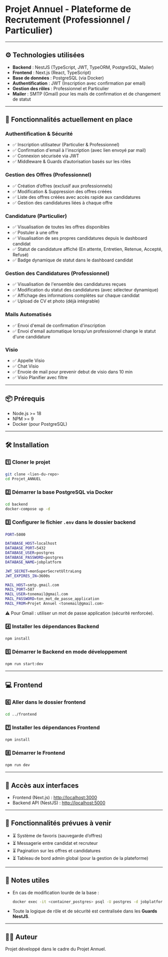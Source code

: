 # Projet Annuel - Plateforme de Recrutement (Professionnel / Particulier)

---

## ⚙️ Technologies utilisées

* **Backend** : NestJS (TypeScript, JWT, TypeORM, PostgreSQL, Mailer)
* **Frontend** : Next.js (React, TypeScript)
* **Base de données** : PostgreSQL (via Docker)
* **Authentification** : JWT (Inscription avec confirmation par email)
* **Gestion des rôles** : Professionnel et Particulier
* **Mailer** : SMTP (Gmail) pour les mails de confirmation et de changement de statut

---

## 🚀 Fonctionnalités actuellement en place

### Authentification & Sécurité

* ✅ Inscription utilisateur (Particulier & Professionnel)
* ✅ Confirmation d'email à l'inscription (avec lien envoyé par mail)
* ✅ Connexion sécurisée via JWT
* ✅ Middleware & Guards d’autorisation basés sur les rôles

### Gestion des Offres (Professionnel)

* ✅ Création d’offres (exclusif aux professionnels)
* ✅ Modification & Suppression des offres créées
* ✅ Liste des offres créées avec accès rapide aux candidatures
* ✅ Gestion des candidatures liées à chaque offre

### Candidature (Particulier)

* ✅ Visualisation de toutes les offres disponibles
* ✅ Postuler à une offre
* ✅ Visualisation de ses propres candidatures depuis le dashboard candidat
* ✅ Statut de candidature affiché (En attente, Entretien, Retenue, Accepté, Refusé)
* ✅ Badge dynamique de statut dans le dashboard candidat

### Gestion des Candidatures (Professionnel)

* ✅ Visualisation de l'ensemble des candidatures reçues
* ✅ Modification du statut des candidatures (avec sélecteur dynamique)
* ✅ Affichage des informations complètes sur chaque candidat
* ✅ Upload de CV et photo (déjà intégrable)

### Mails Automatisés

* ✅ Envoi d'email de confirmation d'inscription
* ✅ Envoi d'email automatique lorsqu’un professionnel change le statut d'une candidature


### Visio 
* ✅ Appelle Visio 
* ✅ Chat Visio 
* ✅ Envoie de mail pour prevenir debut de visio dans 10 min
* ✅ Visio Planifier avec filtre 

 



---

## 📦 Prérequis

* Node.js >= 18
* NPM >= 9
* Docker (pour PostgreSQL)

---

## 🛠 Installation

### 1️⃣ Cloner le projet

```bash
git clone <lien-du-repo>
cd Projet_ANNUEL
```

### 2️⃣ Démarrer la base PostgreSQL via Docker

```bash
cd backend
docker-compose up -d
```

### 3️⃣ Configurer le fichier `.env` dans le dossier backend

```bash
PORT=5000

DATABASE_HOST=localhost
DATABASE_PORT=5432
DATABASE_USER=postgres
DATABASE_PASSWORD=postgres
DATABASE_NAME=jobplatform

JWT_SECRET=monSuperSecretUltraLong
JWT_EXPIRES_IN=3600s

MAIL_HOST=smtp.gmail.com
MAIL_PORT=587
MAIL_USER=tonemail@gmail.com
MAIL_PASSWORD=ton_mot_de_passe_application
MAIL_FROM=Projet Annuel <tonemail@gmail.com>
```

⚠ Pour Gmail : utiliser un mot de passe application (sécurité renforcée).

### 4️⃣ Installer les dépendances Backend

```bash
npm install
```

### 5️⃣ Démarrer le Backend en mode développement

```bash
npm run start:dev
```

---

## 💻 Frontend

### 6️⃣ Aller dans le dossier frontend

```bash
cd ../frontend
```

### 7️⃣ Installer les dépendances Frontend

```bash
npm install
```

### 8️⃣ Démarrer le Frontend

```bash
npm run dev
```

---

## 🔗 Accès aux interfaces

* Frontend (Next.js) : [http://localhost:3000](http://localhost:3000)
* Backend API (NestJS) : [http://localhost:5000](http://localhost:5000)

---

## 🔮 Fonctionnalités prévues à venir

* ⏳ Système de favoris (sauvegarde d’offres)
* ⏳ Messagerie entre candidat et recruteur
* ⏳ Pagination sur les offres et candidatures
* ⏳ Tableau de bord admin global (pour la gestion de la plateforme)

---

## 📝 Notes utiles

* En cas de modification lourde de la base :

  ```bash
  docker exec -it <container_postgres> psql -U postgres -d jobplatform
  ```
* Toute la logique de rôle et de sécurité est centralisée dans les **Guards NestJS**.

---

## 👩‍💻 Auteur

Projet développé dans le cadre du Projet Annuel.
